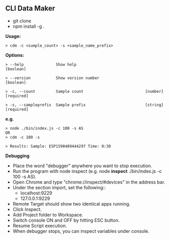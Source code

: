 ## CLI Data Maker
  - git clone
  - npm install -g .


**Usage:**
    
    > cdm -c <sumple_count> -s <sample_name_prefix>

**Options:**

    > --help              Show help                                        [boolean]
 
    > --version           Show version number                              [boolean]
 
    > -c, --count         Sample count                           [number] [required]
 
    > -s, --sampleprefix  Sample prefix                          [string] [required]

**e.g.**
    
    > node ./bin/index.js -c 100 -s AS
    OR
    > cdm -c 100 -s
  
    > Results: Sample: ESP1590489444297 Time: 0:30

**Debugging**

- Place the word "debugger" anywhere you want to stop execution. 
- Run the program with node inspect (e.g. node **inspect** ./bin/index.js -c 100 -s AS).
- Open Chrome and type "chrome://inspect/#devices" in the address bar.
- Under the section import, set the following::
    - localhost:9229
    - 127.0.0.1:9229
- Remote Target should show two identical apps running.
- Click Inspect.
- Add Project folder to Workspace.
- Switch console ON and OFF by hitting ESC button.
- Resume Script execution.
- When debugger stops, you can inspect variables under console.
